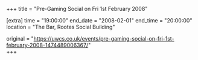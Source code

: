 +++
title = "Pre-Gaming Social on Fri 1st February 2008"

[extra]
time = "19:00:00"
end_date = "2008-02-01"
end_time = "20:00:00"
location = "The Bar, Rootes Social Building"

original = "https://uwcs.co.uk/events/pre-gaming-social-on-fri-1st-february-2008-1474489006367/"    
+++



